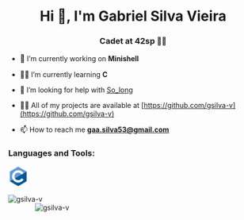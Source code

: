 <h1 align="center">Hi 👋, I'm Gabriel Silva Vieira</h1>
<h3 align="center">Cadet at 42sp <span style='font-size:15px;'>&#129302;</span><span style='font-size:15px;'>&#128640;</span></h3>

- <span style='font-size:15px;'>&#129506;</span> I’m currently working on **Minishell**

- <span>&#9997;&#127997;</span> I’m currently learning **C**

- 🤝 I’m looking for help with [So_long](https://github.com/gsilva-v/So_long)

- 👨‍💻 All of my projects are available at [https://github.com/gsilva-v](https://github.com/gsilva-v)

- 📫 How to reach me **gaa.silva53@gmail.com**

<h3 align="left">Languages and Tools:</h3>
<p align="left"> <a href="https://www.cprogramming.com/" target="_blank" rel="noreferrer"> <img src="https://raw.githubusercontent.com/devicons/devicon/master/icons/c/c-original.svg" alt="c" width="40" height="40"/> </a></p>

<p><img width="400px"align="left" src="https://github-readme-stats.vercel.app/api/top-langs?username=gsilva-v&show_icons=true&locale=en&layout=compact" alt="gsilva-v" />

&nbsp;<img width="450px" align="right" src="https://github-readme-stats.vercel.app/api?username=gsilva-v&show_icons=true&locale=en" alt="gsilva-v" /></p>
